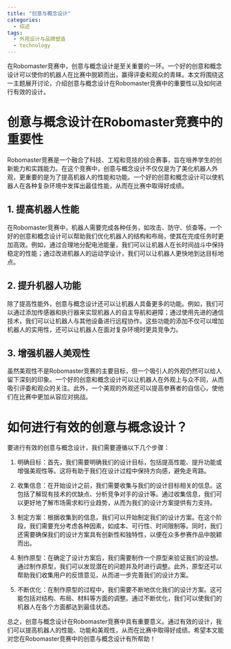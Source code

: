 ```yaml
---  
title: "创意与概念设计"  
categories:  
  - 综述  
tags: 
  - 外观设计与品牌塑造 
  - technology  
---  
```


在Robomaster竞赛中，创意与概念设计是至关重要的一环。一个好的创意和概念设计可以使你的机器人在比赛中脱颖而出，赢得评委和观众的青睐。本文将围绕这一主题展开讨论，介绍创意与概念设计在Robomaster竞赛中的重要性以及如何进行有效的设计。

# 创意与概念设计在Robomaster竞赛中的重要性

Robomaster竞赛是一个融合了科技、工程和竞技的综合赛事，旨在培养学生的创新能力和实践能力。在这个竞赛中，创意与概念设计不仅仅是为了美化机器人外观，更重要的是为了提高机器人的性能和功能。一个好的创意和概念设计可以使机器人在各种复杂环境中发挥出最佳性能，从而在比赛中取得好成绩。

## 1. 提高机器人性能

在Robomaster竞赛中，机器人需要完成各种任务，如攻击、防守、侦查等。一个好的创意和概念设计可以帮助我们优化机器人的结构和布局，使其在完成任务时更加高效。例如，通过合理地分配电池能量，我们可以让机器人在长时间战斗中保持稳定的性能；通过改进机器人的运动学设计，我们可以让机器人更快地到达目标地点。

## 2. 提升机器人功能

除了提高性能外，创意与概念设计还可以让机器人具备更多的功能。例如，我们可以通过添加传感器和执行器来实现机器人的自主导航和避障；通过使用先进的通信技术，我们可以让机器人与其他设备进行远程协作。这些功能的添加不仅可以增加机器人的实用性，还可以让机器人在面对复杂环境时更具竞争力。

## 3. 增强机器人美观性

虽然美观性不是Robomaster竞赛的主要目标，但一个吸引人的外观仍然可以给人留下深刻的印象。一个好的创意和概念设计可以让机器人在外观上与众不同，从而吸引评委和观众的关注。此外，一个美观的外观还可以提高参赛者的自信心，使他们在比赛中更加从容应对挑战。

# 如何进行有效的创意与概念设计？

要进行有效的创意与概念设计，我们需要遵循以下几个步骤：

1. 明确目标：首先，我们需要明确我们的设计目标，包括提高性能、提升功能或增强美观性等。这将有助于我们在设计过程中保持方向感，避免走弯路。

2. 收集信息：在开始设计之前，我们需要收集与我们的设计目标相关的信息。这包括了解现有技术的优缺点、分析竞争对手的设计等。通过收集信息，我们可以更好地了解市场需求和行业趋势，从而为我们的设计方案提供有力支持。

3. 制定方案：根据收集到的信息，我们可以开始制定我们的设计方案。在这个阶段，我们需要充分考虑各种因素，如成本、可行性、时间限制等。同时，我们还需要确保我们的设计方案具有创新性和独特性，以便在众多参赛作品中脱颖而出。

4. 制作原型：在确定了设计方案后，我们需要制作一个原型来验证我们的设想。通过制作原型，我们可以发现潜在的问题并及时进行调整。此外，原型还可以帮助我们收集用户的反馈意见，从而进一步完善我们的设计方案。

5. 不断优化：在制作原型的过程中，我们需要不断地优化我们的设计方案。这可能包括对结构、布局、材料等方面的调整。通过不断优化，我们可以使我们的机器人在各个方面都达到最佳状态。

总之，创意与概念设计在Robomaster竞赛中具有重要意义。通过有效的设计，我们可以提高机器人的性能、功能和美观性，从而在比赛中取得好成绩。希望本文能对您在Robomaster竞赛中的创意与概念设计有所帮助！ 
